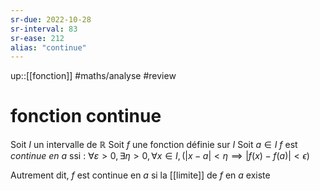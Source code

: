 ```yaml
---
sr-due: 2022-10-28
sr-interval: 83
sr-ease: 212
alias: "continue"
---
```

up::[[fonction]]
#maths/analyse #review 
# fonction continue
Soit $I$ un intervalle de $\mathbb R$
Soit $f$ une fonction définie sur $I$
Soit $a \in I$
$f$ est _continue en $a$_ ssi :
$\forall \varepsilon>0, \exists\eta > 0, \forall x\in I, (|x-a| < \eta \implies |f(x) - f(a)| < \epsilon)$

Autrement dit, $f$ est continue en $a$ si la [[limite]] de $f$ en $a$ existe

